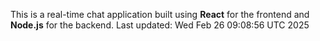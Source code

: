 This is a real-time chat application built using **React** for the frontend and **Node.js** for the backend.
Last updated: Wed Feb 26 09:08:56 UTC 2025
